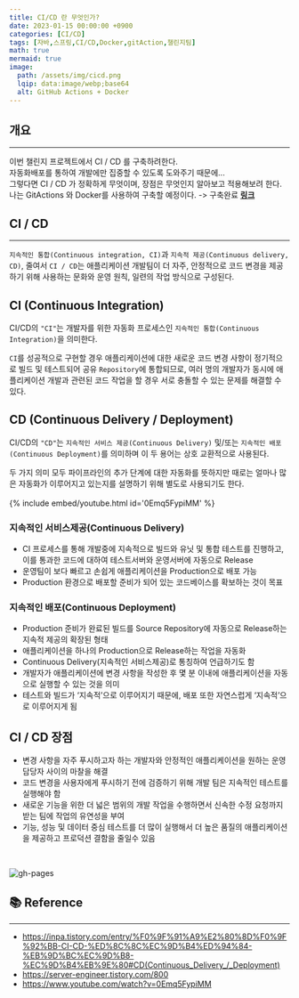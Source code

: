 ```yaml
---
title: CI/CD 란 무엇인가?
date: 2023-01-15 00:00:00 +0900
categories: [CI/CD]
tags: [자바,스프링,CI/CD,Docker,gitAction,챌린지팀]
math: true
mermaid: true
image:
  path: /assets/img/cicd.png
  lqip: data:image/webp;base64
  alt: GitHub Actions + Docker
---
```


<script async src="https://pagead2.googlesyndication.com/pagead/js/adsbygoogle.js?client=ca-pub-6892396316078062"
     crossorigin="anonymous"></script>

## **개요**

---
이번 챌린지 프로젝트에서 CI / CD 를 구축하려한다. <br>
자동화배포를 통하여 개발에만 집중할 수 있도록 도와주기 때문에...<br>
그렇다면 CI / CD 가 정확하게 무엇이며, 장점은 무엇인지 알아보고 적용해보려 한다.<br>
나는 GitActions 와 Docker를 사용하여 구축할 예정이다.
-> 구축완료 [**링크**](https://github.com/seunGit/TIL-TodayILearned/issues/4)


## **CI / CD**

---
`지속적인 통합(Continuous integration, CI)`과 `지속적 제공(Continuous delivery, CD)`, 줄여서 `CI / CD`는 애플리케이션 개발팀이 더 자주, 안정적으로 코드 변경을 제공하기 위해 사용하는 문화와 운영 원칙, 일련의 작업 방식으로 구성된다.


## **CI (Continuous Integration)**

CI/CD의 `"CI"`는 개발자를 위한 자동화 프로세스인 `지속적인 통합(Continuous Integration)`을 의미한다.

`CI`를 성공적으로 구현할 경우 애플리케이션에 대한 새로운 코드 변경 사항이 정기적으로 빌드 및 테스트되어 공유 `Repository`에 통합되므로,
여러 명의 개발자가 동시에 애플리케이션 개발과 관련된 코드 작업을 할 경우 서로 충돌할 수 있는 문제를 해결할 수 있다.<br>

## **CD (Continuous Delivery / Deployment)**
CI/CD의 `"CD"`는 `지속적인 서비스 제공(Continuous Delivery)` 및/또는 `지속적인 배포(Continuous Deployment)`를 의미하며 이 두 용어는 상호 교환적으로 사용된다.

두 가지 의미 모두 파이프라인의 추가 단계에 대한 자동화를 뜻하지만 때로는 얼마나 많은 자동화가 이루어지고 있는지를 설명하기 위해 별도로 사용되기도 한다.<br>
<br>
{% include embed/youtube.html id='0Emq5FypiMM' %}

### **지속적인 서비스제공(Continuous Delivery)**
- CI 프로세스를 통해 개발중에 지속적으로 빌드와 유닛 및 통합 테스트를 진행하고, 이를 통과한 코드에 대하여 테스트서버와 운영서버에 자동으로 Release
- 운영팀이 보다 빠르고 손쉽게 애플리케이션을 Production으로 배포 가능
- Production 환경으로 배포할 준비가 되어 있는 코드베이스를 확보하는 것이 목표

### **지속적인 배포(Continuous Deployment)**
- Production 준비가 완료된 빌드를 Source Repository에 자동으로 Release하는 지속적 제공의 확장된 형태
- 애플리케이션을 하나의 Production으로 Release하는 작업을 자동화
- Continuous Delivery(지속적인 서비스제공)로 통칭하여 언급하기도 함
- 개발자가 애플리케이션에 변경 사항을 작성한 후 몇 분 이내에 애플리케이션을 자동으로 실행할 수 있는 것을 의미
- 테스트와 빌드가 ‘지속적’으로 이루어지기 때문에, 배포 또한 자연스럽게 ‘지속적’으로 이루어지게 됨

## **CI / CD 장점**

- 변경 사항을 자주 푸시하고자 하는 개발자와 안정적인 애플리케이션을 원하는 운영 담당자 사이의 마찰을 해결
- 코드 변경을 사용자에게 푸시하기 전에 검증하기 위해 개발 팀은 지속적인 테스트를 실행해야 함
- 새로운 기능을 위한 더 넓은 범위의 개발 작업을 수행하면서 신속한 수정 요청까지 받는 팀에 작업의 유연성을 부여
- 기능, 성능 및 데이터 중심 테스트를 더 많이 실행해서 더 높은 품질의 애플리케이션을 제공하고 프로덕션 결함을 줄일수 있음
<br>

[//]: # (<sup id="a1">[1]&#40;#f1&#41;</sup>)
[//]: # (<b id="f1">1</b> Footnote content here. [↩]&#40;#a1&#41;)

![gh-pages](../../../assets/img/favicons/android-chrome-256x256.png)

## 📚 Reference

---
- <https://inpa.tistory.com/entry/%F0%9F%91%A9%E2%80%8D%F0%9F%92%BB-CI-CD-%ED%8C%8C%EC%9D%B4%ED%94%84-%EB%9D%BC%EC%9D%B8-%EC%9D%B4%EB%9E%80#CD(Continuous_Delivery_/_Deployment)> <br>
- <https://server-engineer.tistory.com/800>
- <https://www.youtube.com/watch?v=0Emq5FypiMM>
